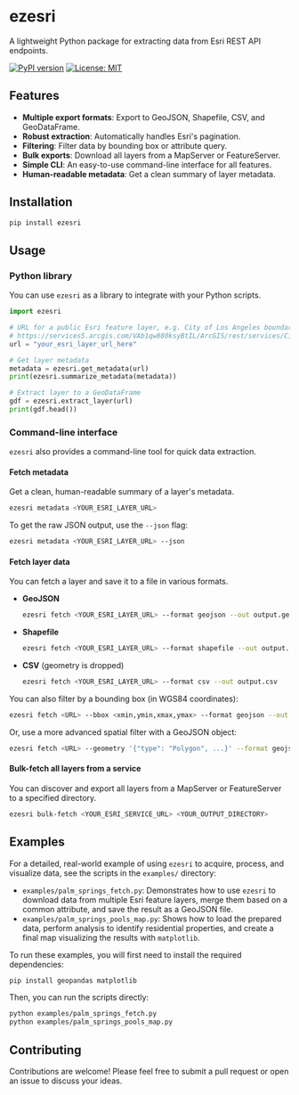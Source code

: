# ezesri

A lightweight Python package for extracting data from Esri REST API endpoints.

[![PyPI version](https://badge.fury.io/py/ezesri.svg)](https://badge.fury.io/py/ezesri)
[![License: MIT](https://img.shields.io/badge/License-MIT-yellow.svg)](https://opensource.org/licenses/MIT)

## Features

- **Multiple export formats**: Export to GeoJSON, Shapefile, CSV, and GeoDataFrame.
- **Robust extraction**: Automatically handles Esri's pagination.
- **Filtering**: Filter data by bounding box or attribute query.
- **Bulk exports**: Download all layers from a MapServer or FeatureServer.
- **Simple CLI**: An easy-to-use command-line interface for all features.
- **Human-readable metadata**: Get a clean summary of layer metadata.

## Installation

```bash
pip install ezesri
```

## Usage

### Python library

You can use `ezesri` as a library to integrate with your Python scripts.

```python
import ezesri

# URL for a public Esri feature layer, e.g. City of Los Angeles boundaries: 
# https://services5.arcgis.com/VAb1qw880ksyBtIL/ArcGIS/rest/services/City_Boundary_of_Los_Angeles_(new)/FeatureServer/0
url = "your_esri_layer_url_here"

# Get layer metadata
metadata = ezesri.get_metadata(url)
print(ezesri.summarize_metadata(metadata))

# Extract layer to a GeoDataFrame
gdf = ezesri.extract_layer(url)
print(gdf.head())
```

### Command-line interface

`ezesri` also provides a command-line tool for quick data extraction.

#### Fetch metadata

Get a clean, human-readable summary of a layer's metadata.

```bash
ezesri metadata <YOUR_ESRI_LAYER_URL>
```

To get the raw JSON output, use the `--json` flag:
```bash
ezesri metadata <YOUR_ESRI_LAYER_URL> --json
```

#### Fetch layer data

You can fetch a layer and save it to a file in various formats.

-   **GeoJSON**
    ```bash
    ezesri fetch <YOUR_ESRI_LAYER_URL> --format geojson --out output.geojson
    ```

-   **Shapefile**
    ```bash
    ezesri fetch <YOUR_ESRI_LAYER_URL> --format shapefile --out output.shp
    ```

-   **CSV** (geometry is dropped)
    ```bash
    ezesri fetch <YOUR_ESRI_LAYER_URL> --format csv --out output.csv
    ```

You can also filter by a bounding box (in WGS84 coordinates):
```bash
ezesri fetch <URL> --bbox <xmin,ymin,xmax,ymax> --format geojson --out <FILE>
```

Or, use a more advanced spatial filter with a GeoJSON object:
```bash
ezesri fetch <URL> --geometry '{"type": "Polygon", ...}' --format geojson --out <FILE>
```

#### Bulk-fetch all layers from a service

You can discover and export all layers from a MapServer or FeatureServer to a specified directory.

```bash
ezesri bulk-fetch <YOUR_ESRI_SERVICE_URL> <YOUR_OUTPUT_DIRECTORY>
```

## Examples

For a detailed, real-world example of using `ezesri` to acquire, process, and visualize data, see the scripts in the `examples/` directory:

-   `examples/palm_springs_fetch.py`: Demonstrates how to use `ezesri` to download data from multiple Esri feature layers, merge them based on a common attribute, and save the result as a GeoJSON file.
-   `examples/palm_springs_pools_map.py`: Shows how to load the prepared data, perform analysis to identify residential properties, and create a final map visualizing the results with `matplotlib`.

To run these examples, you will first need to install the required dependencies:
```bash
pip install geopandas matplotlib
```
Then, you can run the scripts directly:
```bash
python examples/palm_springs_fetch.py
python examples/palm_springs_pools_map.py
```

## Contributing

Contributions are welcome! Please feel free to submit a pull request or open an issue to discuss your ideas.
